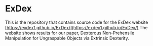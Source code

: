 # ExDex
This is the repository that contains source code for the ExDex website [https://exdex1.github.io/ExDex/](https://exdex1.github.io/ExDex/)
The website shows results for our paper, Dexterous Non-Prehensile Manipulation for Ungraspable Objects via Extrinsic Dexterity.
